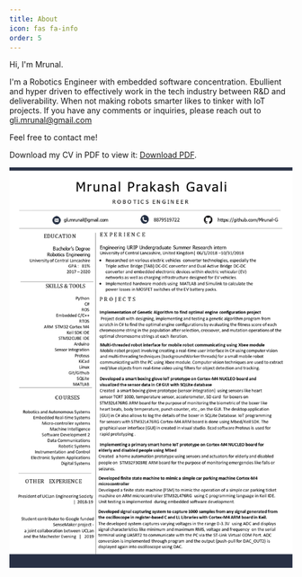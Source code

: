 ```yaml
---
title: About
icon: fas fa-info
order: 5
---
```



<!--     > **Note**: Add Markdown syntax content to file `_tabs/about.md` and it will show up on this page. 

-->


Hi, I'm Mrunal.

I'm a Robotics Engineer with embedded software concentration. Ebullient and hyper driven to effectively work in the tech industry between R&D and deliverability. When not making robots smarter likes to tinker with IoT projects. If you have any comments or inquiries, please reach out to [gli.mrunal@gmail.com](mailto:gli.mrunal@gmail.com)

Feel free to contact me!

Download my CV in PDF to view it: [Download PDF]().

 ![image](\Images\CV\CV_Gavali_Mrunal.jpg) 







